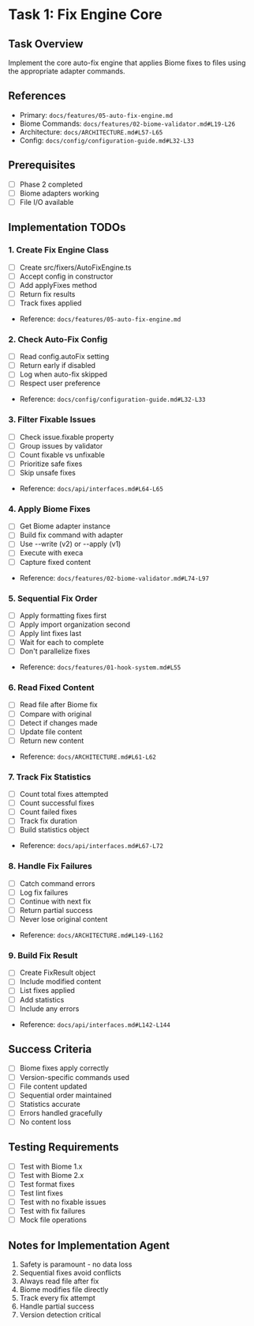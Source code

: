 # Task 1: Fix Engine Core

## Task Overview
Implement the core auto-fix engine that applies Biome fixes to files using the appropriate adapter commands.

## References
- Primary: `docs/features/05-auto-fix-engine.md`
- Biome Commands: `docs/features/02-biome-validator.md#L19-L26`
- Architecture: `docs/ARCHITECTURE.md#L57-L65`
- Config: `docs/config/configuration-guide.md#L32-L33`

## Prerequisites
- [ ] Phase 2 completed
- [ ] Biome adapters working
- [ ] File I/O available

## Implementation TODOs

### 1. Create Fix Engine Class
- [ ] Create src/fixers/AutoFixEngine.ts
- [ ] Accept config in constructor
- [ ] Add applyFixes method
- [ ] Return fix results
- [ ] Track fixes applied
- Reference: `docs/features/05-auto-fix-engine.md`

### 2. Check Auto-Fix Config
- [ ] Read config.autoFix setting
- [ ] Return early if disabled
- [ ] Log when auto-fix skipped
- [ ] Respect user preference
- Reference: `docs/config/configuration-guide.md#L32-L33`

### 3. Filter Fixable Issues
- [ ] Check issue.fixable property
- [ ] Group issues by validator
- [ ] Count fixable vs unfixable
- [ ] Prioritize safe fixes
- [ ] Skip unsafe fixes
- Reference: `docs/api/interfaces.md#L64-L65`

### 4. Apply Biome Fixes
- [ ] Get Biome adapter instance
- [ ] Build fix command with adapter
- [ ] Use --write (v2) or --apply (v1)
- [ ] Execute with execa
- [ ] Capture fixed content
- Reference: `docs/features/02-biome-validator.md#L74-L97`

### 5. Sequential Fix Order
- [ ] Apply formatting fixes first
- [ ] Apply import organization second
- [ ] Apply lint fixes last
- [ ] Wait for each to complete
- [ ] Don't parallelize fixes
- Reference: `docs/features/01-hook-system.md#L55`

### 6. Read Fixed Content
- [ ] Read file after Biome fix
- [ ] Compare with original
- [ ] Detect if changes made
- [ ] Update file content
- [ ] Return new content
- Reference: `docs/ARCHITECTURE.md#L61-L62`

### 7. Track Fix Statistics
- [ ] Count total fixes attempted
- [ ] Count successful fixes
- [ ] Count failed fixes
- [ ] Track fix duration
- [ ] Build statistics object
- Reference: `docs/api/interfaces.md#L67-L72`

### 8. Handle Fix Failures
- [ ] Catch command errors
- [ ] Log fix failures
- [ ] Continue with next fix
- [ ] Return partial success
- [ ] Never lose original content
- Reference: `docs/ARCHITECTURE.md#L149-L162`

### 9. Build Fix Result
- [ ] Create FixResult object
- [ ] Include modified content
- [ ] List fixes applied
- [ ] Add statistics
- [ ] Include any errors
- Reference: `docs/api/interfaces.md#L142-L144`

## Success Criteria
- [ ] Biome fixes apply correctly
- [ ] Version-specific commands used
- [ ] File content updated
- [ ] Sequential order maintained
- [ ] Statistics accurate
- [ ] Errors handled gracefully
- [ ] No content loss

## Testing Requirements
- [ ] Test with Biome 1.x
- [ ] Test with Biome 2.x
- [ ] Test format fixes
- [ ] Test lint fixes
- [ ] Test with no fixable issues
- [ ] Test with fix failures
- [ ] Mock file operations

## Notes for Implementation Agent
1. Safety is paramount - no data loss
2. Sequential fixes avoid conflicts
3. Always read file after fix
4. Biome modifies file directly
5. Track every fix attempt
6. Handle partial success
7. Version detection critical